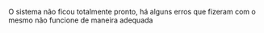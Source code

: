 O sistema não ficou totalmente pronto, há alguns erros que fizeram com o mesmo não funcione de maneira adequada
